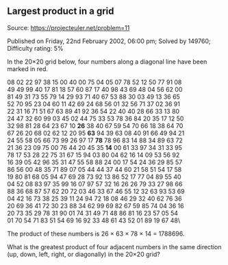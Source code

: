 Largest product in a grid
-------------------------

Source: https://projecteuler.net/problem=11

Published on Friday, 22nd February 2002, 06:00 pm; Solved by 149760;
Difficulty rating: 5%

In the 20×20 grid below, four numbers along a diagonal line have been
marked in red.

08 02 22 97 38 15 00 40 00 75 04 05 07 78 52 12 50 77 91 08\
 49 49 99 40 17 81 18 57 60 87 17 40 98 43 69 48 04 56 62 00\
 81 49 31 73 55 79 14 29 93 71 40 67 53 88 30 03 49 13 36 65\
 52 70 95 23 04 60 11 42 69 24 68 56 01 32 56 71 37 02 36 91\
 22 31 16 71 51 67 63 89 41 92 36 54 22 40 40 28 66 33 13 80\
 24 47 32 60 99 03 45 02 44 75 33 53 78 36 84 20 35 17 12 50\
 32 98 81 28 64 23 67 10 **26** 38 40 67 59 54 70 66 18 38 64 70\
 67 26 20 68 02 62 12 20 95 **63** 94 39 63 08 40 91 66 49 94 21\
 24 55 58 05 66 73 99 26 97 17 **78** 78 96 83 14 88 34 89 63 72\
 21 36 23 09 75 00 76 44 20 45 35 **14** 00 61 33 97 34 31 33 95\
 78 17 53 28 22 75 31 67 15 94 03 80 04 62 16 14 09 53 56 92\
 16 39 05 42 96 35 31 47 55 58 88 24 00 17 54 24 36 29 85 57\
 86 56 00 48 35 71 89 07 05 44 44 37 44 60 21 58 51 54 17 58\
 19 80 81 68 05 94 47 69 28 73 92 13 86 52 17 77 04 89 55 40\
 04 52 08 83 97 35 99 16 07 97 57 32 16 26 26 79 33 27 98 66\
 88 36 68 87 57 62 20 72 03 46 33 67 46 55 12 32 63 93 53 69\
 04 42 16 73 38 25 39 11 24 94 72 18 08 46 29 32 40 62 76 36\
 20 69 36 41 72 30 23 88 34 62 99 69 82 67 59 85 74 04 36 16\
 20 73 35 29 78 31 90 01 74 31 49 71 48 86 81 16 23 57 05 54\
 01 70 54 71 83 51 54 69 16 92 33 48 61 43 52 01 89 19 67 48\

The product of these numbers is 26 × 63 × 78 × 14 = 1788696.

What is the greatest product of four adjacent numbers in the same
direction (up, down, left, right, or diagonally) in the 20×20 grid?
